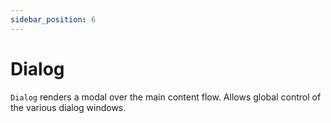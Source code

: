```yaml
---
sidebar_position: 6
---
```


# Dialog

`Dialog` renders a modal over the main content flow. Allows global control of the various dialog windows.
